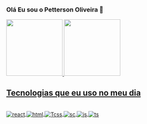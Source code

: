 ### Olá Eu sou o Petterson Oliveira 🤚

<div>
<a href="https://github.com/pettersonpadilha">
<img height="150em" src="https://github-readme-stats.vercel.app/api/top-langs/?username=pettersonpadilha&layout=compact&langs_count=7&theme=dracula"/>
<img height="150em" src="https://github-readme-stats.vercel.app/api?username=pettersonpadilha&show_icons=true&theme=dracula&include_all_commits=true&count_private=true"/>
</div>
  
## Tecnologias que eu uso no meu dia

<div styled="display: incline_block"><br/>

<img align="center" alt="react" src="https://img.shields.io/badge/React-20232A?style=for-the-badge&logo=react&logoColor=61DAFB"/> 
<img align="center" alt="html" src="https://img.shields.io/badge/HTML5-E34F26?style=for-the-badge&logo=html5&logoColor=white"/>
<img align="center" alt="Tcss" src="https://img.shields.io/badge/Tailwind_CSS-38B2AC?style=for-the-badge&logo=tailwind-css&logoColor=white"/>
<img align="center" alt="sc" src="https://img.shields.io/badge/styled--components-DB7093?style=for-the-badge&logo=styled-components&logoColor=white"/>
<img align="center" alt="js" src="https://img.shields.io/badge/JavaScript-323330?style=for-the-badge&logo=javascript&logoColor=F7DF1E"/>
<img align="center" alt="ts" src="https://img.shields.io/badge/TypeScript-007ACC?style=for-the-badge&logo=typescript&logoColor=white"/>
</div>
